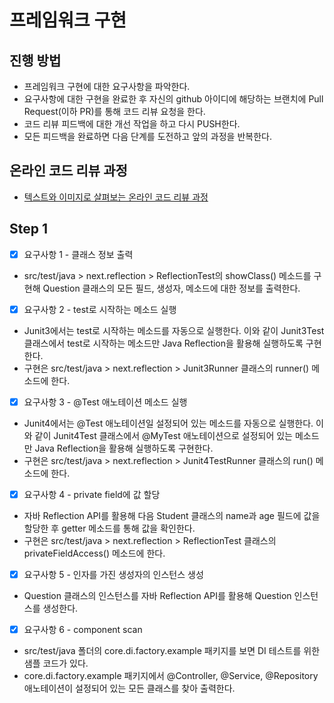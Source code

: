 # 프레임워크 구현
## 진행 방법
* 프레임워크 구현에 대한 요구사항을 파악한다.
* 요구사항에 대한 구현을 완료한 후 자신의 github 아이디에 해당하는 브랜치에 Pull Request(이하 PR)를 통해 코드 리뷰 요청을 한다.
* 코드 리뷰 피드백에 대한 개선 작업을 하고 다시 PUSH한다.
* 모든 피드백을 완료하면 다음 단계를 도전하고 앞의 과정을 반복한다.

## 온라인 코드 리뷰 과정
* [텍스트와 이미지로 살펴보는 온라인 코드 리뷰 과정](https://github.com/next-step/nextstep-docs/tree/master/codereview)


## Step 1

* [x] 요구사항 1 - 클래스 정보 출력
- src/test/java > next.reflection > ReflectionTest의 showClass() 메소드를 구현해 Question 클래스의 모든 필드, 생성자, 메소드에 대한 정보를 출력한다.

* [x] 요구사항 2 - test로 시작하는 메소드 실행
- Junit3에서는 test로 시작하는 메소드를 자동으로 실행한다. 이와 같이 Junit3Test 클래스에서 test로 시작하는 메소드만 Java Reflection을 활용해 실행하도록 구현한다.
- 구현은 src/test/java > next.reflection > Junit3Runner 클래스의 runner() 메소드에 한다.

* [x] 요구사항 3 - @Test 애노테이션 메소드 실행
- Junit4에서는 @Test 애노테이션일 설정되어 있는 메소드를 자동으로 실행한다. 이와 같이 Junit4Test 클래스에서 @MyTest 애노테이션으로 설정되어 있는 메소드만 Java Reflection을 활용해 실행하도록 구현한다.
- 구현은 src/test/java > next.reflection > Junit4TestRunner 클래스의 run() 메소드에 한다.

* [x] 요구사항 4 - private field에 값 할당
- 자바 Reflection API를 활용해 다음 Student 클래스의 name과 age 필드에 값을 할당한 후 getter 메소드를 통해 값을 확인한다.
- 구현은 src/test/java > next.reflection > ReflectionTest 클래스의 privateFieldAccess() 메소드에 한다.

* [x] 요구사항 5 - 인자를 가진 생성자의 인스턴스 생성
- Question 클래스의 인스턴스를 자바 Reflection API를 활용해 Question 인스턴스를 생성한다.

* [x] 요구사항 6 - component scan
- src/test/java 폴더의 core.di.factory.example 패키지를 보면 DI 테스트를 위한 샘플 코드가 있다.
- core.di.factory.example 패키지에서 @Controller, @Service, @Repository 애노테이션이 설정되어 있는 모든 클래스를 찾아 출력한다.